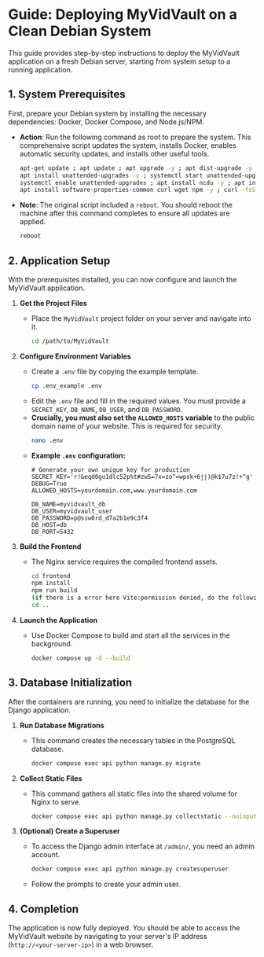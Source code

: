# Guide: Deploying MyVidVault on a Clean Debian System

This guide provides step-by-step instructions to deploy the MyVidVault application on a fresh Debian server, starting from system setup to a running application.

## 1. System Prerequisites

First, prepare your Debian system by installing the necessary dependencies: Docker, Docker Compose, and Node.js/NPM.

*   **Action**: Run the following command as root to prepare the system. This comprehensive script updates the system, installs Docker, enables automatic security updates, and installs other useful tools.

    ```bash
    apt-get update ; apt update ; apt upgrade -y ; apt dist-upgrade -y ; \
    apt install unattended-upgrades -y ; systemctl start unattended-upgrades ; \
    systemctl enable unattended-upgrades ; apt install ncdu -y ; apt install build-essential -y ; \
    apt install software-properties-common curl wget npm -y ; curl -fsSL get.docker.com | sh
    ```
*   **Note**: The original script included a `reboot`. You should reboot the machine after this command completes to ensure all updates are applied.
    ```bash
    reboot
    ```

## 2. Application Setup

With the prerequisites installed, you can now configure and launch the MyVidVault application.

1.  **Get the Project Files**
    *   Place the `MyVidVault` project folder on your server and navigate into it.
        ```bash
        cd /path/to/MyVidVault
        ```

2.  **Configure Environment Variables**
    *   Create a `.env` file by copying the example template.
        ```bash
        cp .env_example .env
        ```
    *   Edit the `.env` file and fill in the required values. You must provide a `SECRET_KEY`, `DB_NAME`, `DB_USER`, and `DB_PASSWORD`.
    *   **Crucially, you must also set the `ALLOWED_HOSTS` variable** to the public domain name of your website. This is required for security.
        ```bash
        nano .env
        ```
    *   **Example `.env` configuration:**
        ```
        # Generate your own unique key for production
        SECRET_KEY='r!&eqd0gu1dlc52p%t#zw5=7x=zo^=wpsk+6jj)@k$7u7z!+^g'
        DEBUG=True
        ALLOWED_HOSTS=yourdomain.com,www.yourdomain.com

        DB_NAME=myvidvault_db
        DB_USER=myvidvault_user
        DB_PASSWORD=p@ssw0rd_d7a2b1e9c3f4
        DB_HOST=db
        DB_PORT=5432
        ```

3.  **Build the Frontend**
    *   The Nginx service requires the compiled frontend assets.
        ```bash
        cd frontend
        npm install
        npm run build
        (if there is a error here Vite:permission denied, do the following command >>> chmod +x /path/to/folder/MyVidVault/frontend/node_modules/.bin/*)
        cd ..
        ```

4.  **Launch the Application**
    *   Use Docker Compose to build and start all the services in the background.
        ```bash
        docker compose up -d --build
        ```

## 3. Database Initialization

After the containers are running, you need to initialize the database for the Django application.

1.  **Run Database Migrations**
    *   This command creates the necessary tables in the PostgreSQL database.
        ```bash
        docker compose exec api python manage.py migrate
        ```

2.  **Collect Static Files**
    *   This command gathers all static files into the shared volume for Nginx to serve.
        ```bash
        docker compose exec api python manage.py collectstatic --noinput
        ```

3.  **(Optional) Create a Superuser**
    *   To access the Django admin interface at `/admin/`, you need an admin account.
        ```bash
        docker compose exec api python manage.py createsuperuser
        ```
    *   Follow the prompts to create your admin user.

## 4. Completion

The application is now fully deployed. You should be able to access the MyVidVault website by navigating to your server's IP address (`http://<your-server-ip>`) in a web browser.
